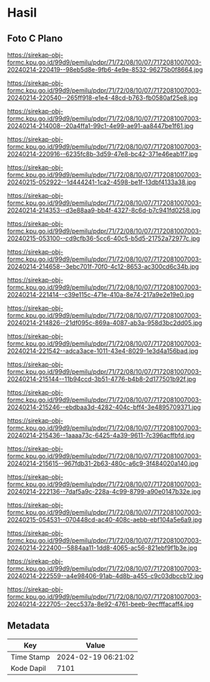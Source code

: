 # Hasil

## Foto C Plano

https://sirekap-obj-formc.kpu.go.id/99d9/pemilu/pdpr/71/72/08/10/07/7172081007003-20240214-220419--98eb5d8e-9fb6-4e9e-8532-96275b0f8664.jpg

https://sirekap-obj-formc.kpu.go.id/99d9/pemilu/pdpr/71/72/08/10/07/7172081007003-20240214-220540--265ff918-e1e4-48cd-b763-fb0580af25e8.jpg

https://sirekap-obj-formc.kpu.go.id/99d9/pemilu/pdpr/71/72/08/10/07/7172081007003-20240214-214008--20a4ffa1-99c1-4e99-ae91-aa8447be1f61.jpg

https://sirekap-obj-formc.kpu.go.id/99d9/pemilu/pdpr/71/72/08/10/07/7172081007003-20240214-220916--6235fc8b-3d59-47e8-bc42-371e46eab1f7.jpg

https://sirekap-obj-formc.kpu.go.id/99d9/pemilu/pdpr/71/72/08/10/07/7172081007003-20240215-052922--1d444241-1ca2-4598-be1f-13dbf4133a38.jpg

https://sirekap-obj-formc.kpu.go.id/99d9/pemilu/pdpr/71/72/08/10/07/7172081007003-20240214-214353--d3e88aa9-bb4f-4327-8c6d-b7c941fd0258.jpg

https://sirekap-obj-formc.kpu.go.id/99d9/pemilu/pdpr/71/72/08/10/07/7172081007003-20240215-053100--cd9cfb36-5cc6-40c5-b5d5-21752a72977c.jpg

https://sirekap-obj-formc.kpu.go.id/99d9/pemilu/pdpr/71/72/08/10/07/7172081007003-20240214-214658--3ebc701f-70f0-4c12-8653-ac300cd6c34b.jpg

https://sirekap-obj-formc.kpu.go.id/99d9/pemilu/pdpr/71/72/08/10/07/7172081007003-20240214-221414--c39e115c-471e-410a-8e74-217a9e2e19e0.jpg

https://sirekap-obj-formc.kpu.go.id/99d9/pemilu/pdpr/71/72/08/10/07/7172081007003-20240214-214826--21df095c-869a-4087-ab3a-958d3bc2dd05.jpg

https://sirekap-obj-formc.kpu.go.id/99d9/pemilu/pdpr/71/72/08/10/07/7172081007003-20240214-221542--adca3ace-1011-43e4-8029-1e3d4a156bad.jpg

https://sirekap-obj-formc.kpu.go.id/99d9/pemilu/pdpr/71/72/08/10/07/7172081007003-20240214-215144--11b94ccd-3b51-4776-b4b8-2d177501b92f.jpg

https://sirekap-obj-formc.kpu.go.id/99d9/pemilu/pdpr/71/72/08/10/07/7172081007003-20240214-215246--ebdbaa3d-4282-404c-bff4-3e4895709371.jpg

https://sirekap-obj-formc.kpu.go.id/99d9/pemilu/pdpr/71/72/08/10/07/7172081007003-20240214-215436--1aaaa73c-6425-4a39-9611-7c396acffbfd.jpg

https://sirekap-obj-formc.kpu.go.id/99d9/pemilu/pdpr/71/72/08/10/07/7172081007003-20240214-215615--967fdb31-2b63-480c-a6c9-3f484020a140.jpg

https://sirekap-obj-formc.kpu.go.id/99d9/pemilu/pdpr/71/72/08/10/07/7172081007003-20240214-222136--7daf5a9c-228a-4c99-8799-a90e0147b32e.jpg

https://sirekap-obj-formc.kpu.go.id/99d9/pemilu/pdpr/71/72/08/10/07/7172081007003-20240215-054531--070448cd-ac40-408c-aebb-ebf104a5e6a9.jpg

https://sirekap-obj-formc.kpu.go.id/99d9/pemilu/pdpr/71/72/08/10/07/7172081007003-20240214-222400--5884aa11-1dd8-4065-ac56-821ebf9f1b3e.jpg

https://sirekap-obj-formc.kpu.go.id/99d9/pemilu/pdpr/71/72/08/10/07/7172081007003-20240214-222559--a4e98406-91ab-4d8b-a455-c9c03dbccb12.jpg

https://sirekap-obj-formc.kpu.go.id/99d9/pemilu/pdpr/71/72/08/10/07/7172081007003-20240214-222705--2ecc537a-8e92-4761-beeb-9ecfffacaff4.jpg


## Metadata

| Key        | Value               |
| ---------- | ------------------- |
| Time Stamp | 2024-02-19 06:21:02 |
| Kode Dapil | 7101                |




